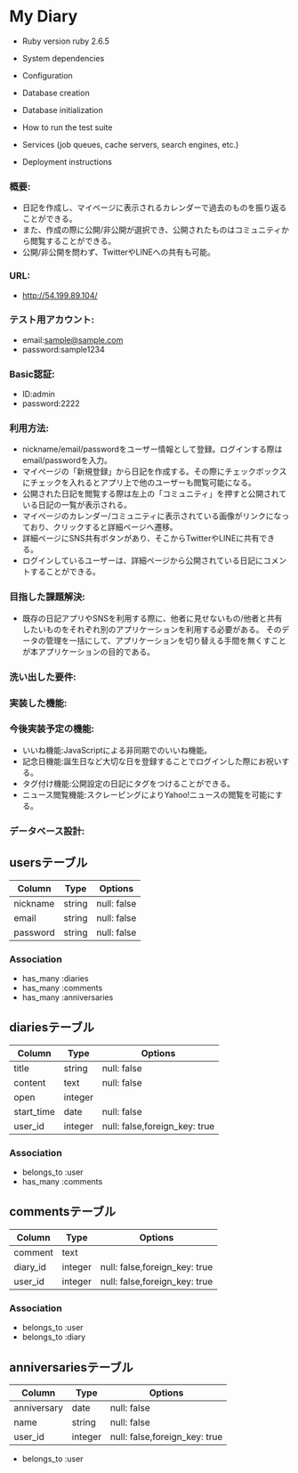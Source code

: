 # My Diary

* Ruby version
ruby 2.6.5

* System dependencies

* Configuration

* Database creation

* Database initialization

* How to run the test suite

* Services (job queues, cache servers, search engines, etc.)

* Deployment instructions

### 概要:
* 日記を作成し、マイページに表示されるカレンダーで過去のものを振り返ることができる。
* また、作成の際に公開/非公開が選択でき、公開されたものはコミュニティから閲覧することができる。
* 公開/非公開を問わず、TwitterやLINEへの共有も可能。

### URL: 
* http://54.199.89.104/

### テスト用アカウント:
* email:sample@sample.com
* password:sample1234

### Basic認証:
* ID:admin
* password:2222

### 利用方法:
* nickname/email/passwordをユーザー情報として登録。ログインする際はemail/passwordを入力。
* マイページの「新規登録」から日記を作成する。その際にチェックボックスにチェックを入れるとアプリ上で他のユーザーも閲覧可能になる。
* 公開された日記を閲覧する際は左上の「コミュニティ」を押すと公開されている日記の一覧が表示される。
* マイページのカレンダー/コミュニティに表示されている画像がリンクになっており、クリックすると詳細ページへ遷移。
* 詳細ページにSNS共有ボタンがあり、そこからTwitterやLINEに共有できる。
* ログインしているユーザーは、詳細ページから公開されている日記にコメントすることができる。

### 目指した課題解決:
* 既存の日記アプリやSNSを利用する際に、他者に見せないもの/他者と共有したいものをそれぞれ別のアプリケーションを利用する必要がある。
  そのデータの管理を一括にして、アプリケーションを切り替える手間を無くすことが本アプリケーションの目的である。
  
### 洗い出した要件:
### 実装した機能:
### 今後実装予定の機能:
* いいね機能:JavaScriptによる非同期でのいいね機能。
* 記念日機能:誕生日など大切な日を登録することでログインした際にお祝いする。
* タグ付け機能:公開設定の日記にタグをつけることができる。
* ニュース閲覧機能:スクレーピングによりYahoo!ニュースの閲覧を可能にする。

### データベース設計:
## usersテーブル
| Column           | Type        | Options    |
|------------------|-------------|------------|
| nickname         | string      |null: false |
| email            | string      |null: false |
| password         | string      |null: false |

### Association
- has_many :diaries
- has_many :comments
- has_many :anniversaries

## diariesテーブル
| Column          | Type        | Options                      |
|-----------------|-------------|------------------------------|
| title           | string      |null: false                   |
| content         | text        |null: false                   |
| open            | integer     |                              |
| start_time      | date        |null: false                   |
| user_id         | integer     |null: false,foreign_key: true |

### Association
- belongs_to :user
- has_many :comments

## commentsテーブル
| Column   | Type    | Options                      |
|----------|---------|------------------------------|
| comment  | text    |                              |
| diary_id | integer |null: false,foreign_key: true |
| user_id  | integer |null: false,foreign_key: true |

### Association
- belongs_to :user
- belongs_to :diary

## anniversariesテーブル
| Column       | Type    | Options                      |
|--------------|---------|------------------------------|
| anniversary  | date    |null: false                   |
| name         | string  |null: false                   |
| user_id      | integer |null: false,foreign_key: true |

- belongs_to :user